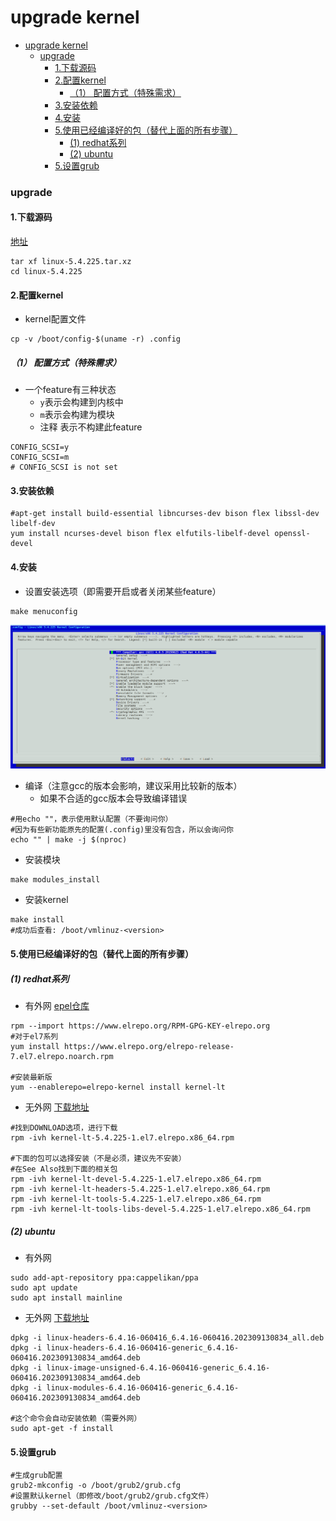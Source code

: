 # upgrade kernel

<!-- @import "[TOC]" {cmd="toc" depthFrom=1 depthTo=6 orderedList=false} -->
<!-- code_chunk_output -->

- [upgrade kernel](#upgrade-kernel)
    - [upgrade](#upgrade)
      - [1.下载源码](#1下载源码)
      - [2.配置kernel](#2配置kernel)
        - [（1） 配置方式（特殊需求）](#1-配置方式特殊需求)
      - [3.安装依赖](#3安装依赖)
      - [4.安装](#4安装)
      - [5.使用已经编译好的包（替代上面的所有步骤）](#5使用已经编译好的包替代上面的所有步骤)
        - [(1) redhat系列](#1-redhat系列)
        - [(2) ubuntu](#2-ubuntu)
      - [5.设置grub](#5设置grub)

<!-- /code_chunk_output -->

### upgrade

#### 1.下载源码
[地址](https://www.kernel.org/)

```shell
tar xf linux-5.4.225.tar.xz
cd linux-5.4.225
```

#### 2.配置kernel

* kernel配置文件
```shell
cp -v /boot/config-$(uname -r) .config
```

##### （1） 配置方式（特殊需求）
* 一个feature有三种状态
  * `y`表示会构建到内核中
  * `m`表示会构建为模块
  * 注释 表示不构建此feature
```shell
CONFIG_SCSI=y
CONFIG_SCSI=m
# CONFIG_SCSI is not set
```

#### 3.安装依赖
```shell
#apt-get install build-essential libncurses-dev bison flex libssl-dev libelf-dev
yum install ncurses-devel bison flex elfutils-libelf-devel openssl-devel
```

#### 4.安装
* 设置安装选项（即需要开启或者关闭某些feature）

```shell
make menuconfig
```

![](./imgs/upgrade_01.png)

* 编译（注意gcc的版本会影响，建议采用比较新的版本）
  * 如果不合适的gcc版本会导致编译错误
```shell
#用echo ""，表示使用默认配置（不要询问你）
#因为有些新功能原先的配置(.config)里没有包含，所以会询问你
echo "" | make -j $(nproc)
```

* 安装模块
```shell
make modules_install
```

* 安装kernel
```shell
make install
#成功后查看: /boot/vmlinuz-<version>
```

#### 5.使用已经编译好的包（替代上面的所有步骤）

##### (1) redhat系列

* 有外网
[epel仓库](http://elrepo.org/tiki/HomePage)
```shell
rpm --import https://www.elrepo.org/RPM-GPG-KEY-elrepo.org
#对于el7系列
yum install https://www.elrepo.org/elrepo-release-7.el7.elrepo.noarch.rpm

#安装最新版
yum --enablerepo=elrepo-kernel install kernel-lt
```

* 无外网
[下载地址](https://elrepo.org/linux/kernel/)

```shell
#找到DOWNLOAD选项，进行下载
rpm -ivh kernel-lt-5.4.225-1.el7.elrepo.x86_64.rpm

#下面的包可以选择安装（不是必须，建议先不安装）
#在See Also找到下面的相关包
rpm -ivh kernel-lt-devel-5.4.225-1.el7.elrepo.x86_64.rpm
rpm -ivh kernel-lt-headers-5.4.225-1.el7.elrepo.x86_64.rpm
rpm -ivh kernel-lt-tools-5.4.225-1.el7.elrepo.x86_64.rpm
rpm -ivh kernel-lt-tools-libs-devel-5.4.225-1.el7.elrepo.x86_64.rpm
```

##### (2) ubuntu

* 有外网
```shell
sudo add-apt-repository ppa:cappelikan/ppa
sudo apt update
sudo apt install mainline
```

* 无外网
[下载地址](https://kernel.ubuntu.com/mainline/)

```shell
dpkg -i linux-headers-6.4.16-060416_6.4.16-060416.202309130834_all.deb
dpkg -i linux-headers-6.4.16-060416-generic_6.4.16-060416.202309130834_amd64.deb
dpkg -i linux-image-unsigned-6.4.16-060416-generic_6.4.16-060416.202309130834_amd64.deb	
dpkg -i linux-modules-6.4.16-060416-generic_6.4.16-060416.202309130834_amd64.deb

#这个命令会自动安装依赖（需要外网）
sudo apt-get -f install
```

#### 5.设置grub
```shell
#生成grub配置
grub2-mkconfig -o /boot/grub2/grub.cfg
#设置默认kernel（即修改/boot/grub2/grub.cfg文件）
grubby --set-default /boot/vmlinuz-<version>
```
